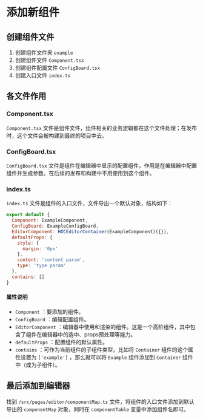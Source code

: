# 添加新组件

## 创建组件文件

1. 创建组件文件夹 `example`
2. 创建组件文件 `Component.tsx`
3. 创建组件配置文件 `ConfigBoard.tsx`
4. 创建入口文件 `index.ts`

## 各文件作用

### Component.tsx

`Component.tsx` 文件是组件文件，组件相关的业务逻辑都在这个文件处理；在发布时，这个文件会被构建到最终的项目中去。

### ConfigBoard.tsx

`ConfigBoard.tsx` 文件是组件在编辑器中显示的配置组件，作用是在编辑器中配置组件并生成参数。在后续的发布和构建中不用使用到这个组件。

### index.ts

`index.ts` 文件是组件的入口文件，文件导出一个默认对象，结构如下：

``` javascript
export default {
  Component: ExampleComponent,
  ConfigBoard: ExampleConfigBoard,
  EditorComponent: HOCEditorContainer(ExampleComponent)({}),
  defaultProps: {
    style: {
      margin: '0px'
    },
    content: 'content param',
    type: 'type param'
  },
  contains: []
}
```

#### 属性说明
* `Component` ：要添加的组件。
* `ConfigBoard` ：编辑配置组件。
* `EditorComponent` ：编辑器中使用和渲染的组件。这是一个高阶组件，其中包含了组件在编辑器中的选中、props预处理等能力。
* `defaultProps` ：配置组件的默认属性。
* `contains` ：可作为当前组件的子组件类型，比如将 `Container` 组件的这个属性设置为 `['example']` ，那么就可以将 `Example` 组件添加到 `Container` 组件中（成为子组件）。

## 最后添加到编辑器

找到 `/src/pages/editor/componentMap.ts` 文件，将组件的入口文件添加到默认导出的 `componentMap` 对象，同时在 `componentTable` 变量中添加组件名即可。